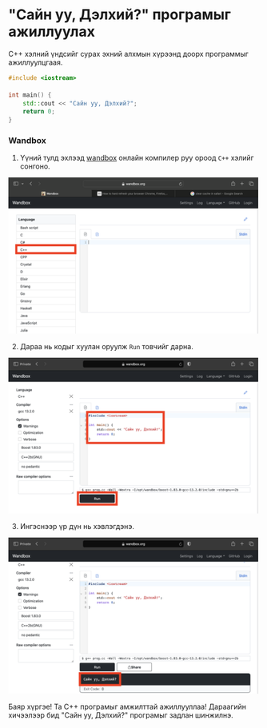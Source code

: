 # "Сайн уу, Дэлхий?" програмыг ажиллуулах

C++ хэлний үндсийг сурах эхний алхмын хүрээнд доорх программыг ажиллуулцгаая.

```cpp
#include <iostream>

int main() {
    std::cout << "Сайн уу, Дэлхий?";
    return 0;
}
```

### Wandbox
1. Үүний тулд эхлээд [wandbox](https://wandbox.org) онлайн компилер руу ороод `C++` хэлийг сонгоно.
<img src="images/wandbox1.png" alt="Wandbox1" width="500"/>

2. Дараа нь кодыг хуулан оруулж `Run` товчийг дарна.
<img src="images/wandbox2.png" alt="Wandbox1" width="500"/>

3. Ингэснээр үр дүн нь хэвлэгдэнэ.
<img src="images/wandbox3.png" alt="Wandbox1" width="500"/>

Баяр хүргэе! Та C++ програмыг амжилттай ажиллууллаа! Дараагийн хичээлээр бид "Сайн уу, Дэлхий?" програмыг задлан шинжилнэ.





